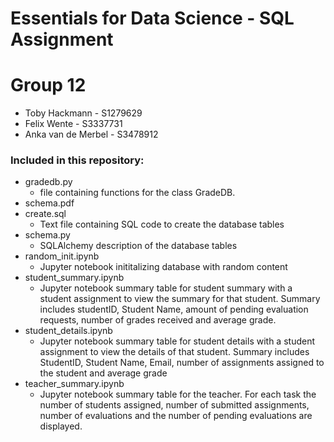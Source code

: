 # Essentials for Data Science - SQL Assignment
# Group 12

- Toby Hackmann       - S1279629
- Felix Wente         - S3337731
- Anka van de Merbel  - S3478912

### Included in this repository:

-  gradedb.py
   - file containing functions for the class GradeDB.
-  schema.pdf
-  create.sql
   - Text file containing SQL code to create the database tables
-  schema.py
   - SQLAlchemy description of the database tables
-  random_init.ipynb
   - Jupyter notebook inititalizing database with random content 
-  student_summary.ipynb
   - Jupyter notebook summary table for student summary with a student assignment to view the            summary for that student. Summary includes studentID, Student Name, amount of pending              evaluation requests, number of grades received and average grade.
-  student_details.ipynb
   - Jupyter notebook summary table for student details with a student assignment to view the            details of that student. Summary includes StudentID, Student Name, Email, number of                assignments assigned to the student and average grade
-  teacher_summary.ipynb
   - Jupyter notebook summary table for the teacher. For each task the number of students assigned,      number of submitted assignments, number of evaluations and the number of pending evaluations        are displayed.
